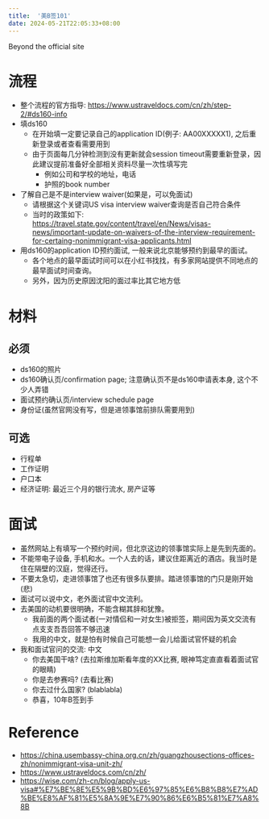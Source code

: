```yaml
---
title:  '美B签101'
date: 2024-05-21T22:05:33+08:00
---
```


Beyond the official site

<!--more-->

# 流程

- 整个流程的官方指导: https://www.ustraveldocs.com/cn/zh/step-2/#ds160-info
- 填ds160
  - 在开始填一定要记录自己的application ID(例子: AA00XXXXX1), 之后重新登录或者查看需要用到
  - 由于页面每几分钟检测到没有更新就会session timeout需要重新登录，因此建议提前准备好全部相关资料尽量一次性填写完
    - 例如公司和学校的地址，电话
    - 护照的book number
- 了解自己是不是interview waiver(如果是，可以免面试)
  - 请根据这个关键词US visa interview waiver查询是否自己符合条件
  - 当时的政策如下:
    https://travel.state.gov/content/travel/en/News/visas-news/important-update-on-waivers-of-the-interview-requirement-for-certaing-nonimmigrant-visa-applicants.html
- 用ds160的application ID预约面试, 一般来说北京能够预约到最早的面试。
  - 各个地点的最早面试时间可以在小红书找找，有多家网站提供不同地点的最早面试时间查询。
  - 另外，因为历史原因沈阳的面过率比其它地方低

# 材料

## 必须

- ds160的照片
- ds160确认页/confirmation page; 注意确认页不是ds160申请表本身, 这个不少人弄错
- 面试预约确认页/interview schedule page
- 身份证(虽然官网没有写，但是进领事馆前排队需要用到)

## 可选

- 行程单
- 工作证明
- 户口本
- 经济证明: 最近三个月的银行流水, 房产证等

# 面试

- 虽然网站上有填写一个预约时间，但北京这边的领事馆实际上是先到先面的。
- 不能带电子设备, 手机和水。一个人去的话，建议住距离近的酒店。我当时是住在隔壁的汉庭，觉得还行。
- 不要太急切，走进领事馆了也还有很多队要排。踏进领事馆的门只是刚开始(悲)
- 面试可以说中文，老外面试官中文流利。
- 去美国的动机要很明确，不能含糊其辞和犹豫。
  - 我前面的两个面试者(一对情侣和一对女生)被拒签，期间因为英文交流有点支支吾吾回答不够迅速
  - 我用的中文，就是怕有时候自己可能想一会儿给面试官怀疑的机会
- 我和面试官问的交流: 中文
  - 你去美国干啥? (去拉斯维加斯看年度的XX比赛, 眼神笃定直直看着面试官的眼睛)
  - 你是去参赛吗? (去看比赛)
  - 你去过什么国家? (blablabla)
  - 恭喜，10年B签到手

# Reference

- https://china.usembassy-china.org.cn/zh/guangzhousections-offices-zh/nonimmigrant-visa-unit-zh/
- https://www.ustraveldocs.com/cn/zh/
- https://wise.com/zh-cn/blog/apply-us-visa#%E7%BE%8E%E5%9B%BD%E6%97%85%E6%B8%B8%E7%AD%BE%E8%AF%81%E5%8A%9E%E7%90%86%E6%B5%81%E7%A8%8B
